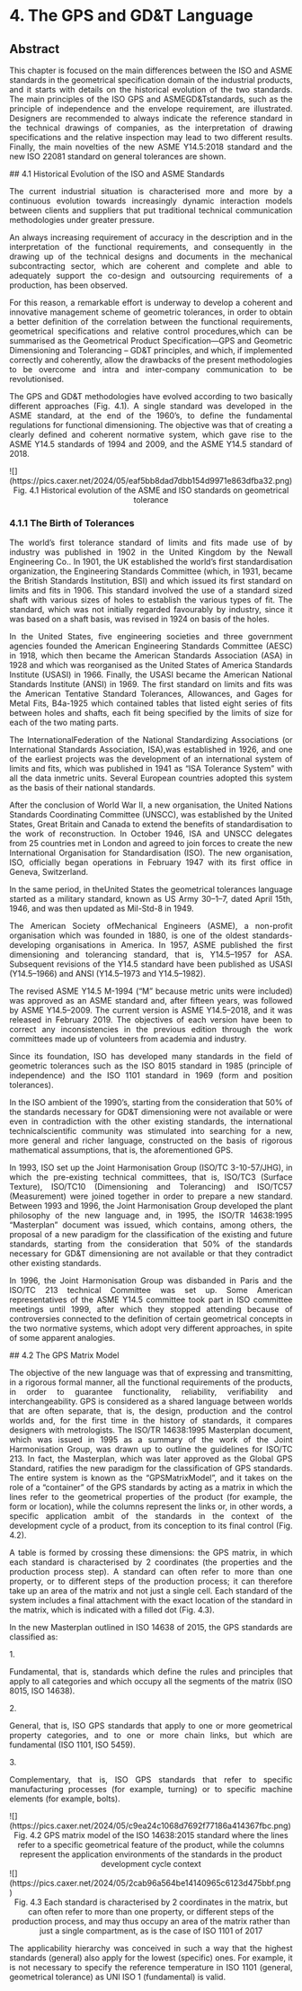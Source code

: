 # 4. The GPS and GD&T Language

## Abstract 
<p align="justify">This chapter is focused on the main differences between the ISO and ASME standards in the geometrical specification domain of the industrial products, and it starts with details on the historical evolution of the two standards. The main principles of the ISO GPS and ASMEGD&Tstandards, such as the principle of independence and the envelope requirement, are illustrated. Designers are recommended to always indicate the reference standard in the technical drawings of companies, as the interpretation of drawing specifications and the relative inspection may lead to two different results. Finally, the main novelties of the new ASME Y14.5:2018 standard and the new ISO 22081 standard on general tolerances are shown.</p>
## 4.1 Historical Evolution of the ISO and ASME Standards
<p align="justify">The current industrial situation is characterised more and more by a continuous evolution towards increasingly dynamic interaction models between clients and suppliers that put traditional technical communication methodologies under greater pressure.</p>
<p align="justify">An always increasing requirement of accuracy in the description and in the interpretation of the functional requirements, and consequently in the drawing up of the technical designs and documents in the mechanical subcontracting sector, which are coherent and complete and able to adequately support the co-design and outsourcing requirements of a production, has been observed.</p>
<p align="justify">For this reason, a remarkable effort is underway to develop a coherent and innovative management scheme of geometric tolerances, in order to obtain a better definition of the correlation between the functional requirements, geometrical specifications and relative control procedures,which can be summarised as the Geometrical Product Specification—GPS and Geometric Dimensioning and Tolerancing – GD&T principles, and which, if implemented correctly and coherently, allow the drawbacks of the present methodologies to be overcome and intra and inter-company communication to be revolutionised.</p>
<p align="justify">The GPS and GD&T methodologies have evolved according to two basically different approaches (Fig. 4.1). A single standard was developed in the ASME standard, at the end of the 1960’s, to define the fundamental regulations for functional dimensioning. The objective was that of creating a clearly defined and coherent normative system, which gave rise to the ASME Y14.5 standards of 1994 and 2009, and the ASME Y14.5 standard of 2018.</p>
![](https://pics.caxer.net/2024/05/eaf5bb8dad7dbb154d9971e863dfba32.png)
<center>Fig. 4.1 Historical evolution of the ASME and ISO standards on geometrical tolerance</center>

### 4.1.1 The Birth of Tolerances
<p align="justify">The world’s first tolerance standard of limits and fits made use of by industry was published in 1902 in the United Kingdom by the Newall Engineering Co.. In 1901, the UK established the world’s first standardisation organization, the Engineering Standards Committee (which, in 1931, became the British Standards Institution, BSI) and which issued its first standard on limits and fits in 1906. This standard involved the use of a standard sized shaft with various sizes of holes to establish the various types of fit. The standard, which was not initially regarded favourably by industry, since it was based on a shaft basis, was revised in 1924 on basis of the holes.</p>
<p align="justify">In the United States, five engineering societies and three government agencies founded the American Engineering Standards Committee (AESC) in 1918, which then became the American Standards Association (ASA) in 1928 and which was reorganised as the United States of America Standards Institute (USASI) in 1966. Finally, the USASI became the American National Standards Institute (ANSI) in 1969. The first standard on limits and fits was the American Tentative Standard Tolerances, Allowances, and Gages for Metal Fits, B4a-1925 which contained tables that listed eight series of fits between holes and shafts, each fit being specified by the limits of size for each of the two mating parts.</p>
<p align="justify">The InternationalFederation of the National Standardizing Associations (or International Standards Association, ISA),was established in 1926, and one of the earliest projects was the development of an international system of limits and fits, which was published in 1941 as “ISA Tolerance System” with all the data inmetric units. Several European countries adopted this system as the basis of their national standards.</p>
<p align="justify">After the conclusion of World War II, a new organisation, the United Nations Standards Coordinating Committee (UNSCC), was established by the United States, Great Britain and Canada to extend the benefits of standardisation to the work of reconstruction. In October 1946, ISA and UNSCC delegates from 25 countries met in London and agreed to join forces to create the new International Organisation for Standardisation (ISO). The new organisation, ISO, officially began operations in February 1947 with its first office in Geneva, Switzerland.</p>
<p align="justify">In the same period, in theUnited States the geometrical tolerances language started as a military standard, known as US Army 30–1–7, dated April 15th, 1946, and was then updated as Mil-Std-8 in 1949.</p>
<p align="justify">The American Society ofMechanical Engineers (ASME), a non-profit organisation which was founded in 1880, is one of the oldest standards-developing organisations in America. In 1957, ASME published the first dimensioning and tolerancing standard, that is, Y14.5–1957 for ASA. Subsequent revisions of the Y14.5 standard have been published as USASI (Y14.5–1966) and ANSI (Y14.5–1973 and Y14.5–1982).</p>
<p align="justify">The revised ASME Y14.5 M-1994 (“M” because metric units were included) was approved as an ASME standard and, after fifteen years, was followed by ASME Y14.5–2009. The current version is ASME Y14.5–2018, and it was released in February 2019. The objectives of each version have been to correct any inconsistencies in the previous edition through the work committees made up of volunteers from academia and industry.</p>
<p align="justify">Since its foundation, ISO has developed many standards in the field of geometric tolerances such as the ISO 8015 standard in 1985 (principle of independence) and the ISO 1101 standard in 1969 (form and position tolerances).</p>
<p align="justify">In the ISO ambient of the 1990’s, starting from the consideration that 50% of the standards necessary for GD&T dimensioning were not available or were even in contradiction with the other existing standards, the international technicalscientific community was stimulated into searching for a new, more general and richer language, constructed on the basis of rigorous mathematical assumptions, that is, the aforementioned GPS.</p>
<p align="justify">In 1993, ISO set up the Joint Harmonisation Group (ISO/TC 3-10-57/JHG), in which the pre-existing technical committees, that is, ISO/TC3 (Surface Texture), ISO/TC10 (Dimensioning and Tolerancing) and ISO/TC57 (Measurement) were joined together in order to prepare a new standard. Between 1993 and 1996, the Joint Harmonisation Group developed the plant philosophy of the new language and, in 1995, the ISO/TR 14638:1995 “Masterplan” document was issued, which contains, among others, the proposal of a new paradigm for the classification of the existing and future standards, starting from the consideration that 50% of the standards necessary for GD&T dimensioning are not available or that they contradict other existing standards.</p>
<p align="justify">In 1996, the Joint Harmonisation Group was disbanded in Paris and the ISO/TC 213 technical Committee was set up. Some American representatives of the ASME Y14.5 committee took part in ISO committee meetings until 1999, after which they stopped attending because of controversies connected to the definition of certain geometrical concepts in the two normative systems, which adopt very different approaches, in spite of some apparent analogies.</p>
## 4.2 The GPS Matrix Model
<p align="justify">The objective of the new language was that of expressing and transmitting, in a rigorous formal manner, all the functional requirements of the products, in order to guarantee functionality, reliability, verifiability and interchangeability. GPS is considered as a shared language between worlds that are often separate, that is, the design, production and the control worlds and, for the first time in the history of standards, it compares designers with metrologists. The ISO/TR 14638:1995 Masterplan document, which was issued in 1995 as a summary of the work of the Joint Harmonisation Group, was drawn up to outline the guidelines for ISO/TC 213. In fact, the Masterplan, which was later approved as the Global GPS Standard, ratifies the new paradigm for the classification of GPS standards. The entire system is known as the “GPSMatrixModel”, and it takes on the role of a “container” of the GPS standards by acting as a matrix in which the lines refer to the geometrical properties of the product (for example, the form or location), while the columns represent the links or, in other words, a specific application ambit of the standards in the context of the development cycle of a product, from its conception to its final control (Fig. 4.2).</p>
<p align="justify">A table is formed by crossing these dimensions: the GPS matrix, in which each standard is characterised by 2 coordinates (the properties and the production process step). A standard can often refer to more than one property, or to different steps of the production process; it can therefore take up an area of the matrix and not just a single cell. Each standard of the system includes a final attachment with the exact location of the standard in the matrix, which is indicated with a filled dot (Fig. 4.3).</p>
<p align="justify">In the new Masterplan outlined in ISO 14638 of 2015, the GPS standards are classified as:</p>
1. <p align="justify">Fundamental, that is, standards which define the rules and principles that apply to all categories and which occupy all the segments of the matrix (ISO 8015, ISO 14638).</p>
2. <p align="justify">General, that is, ISO GPS standards that apply to one or more geometrical property categories, and to one or more chain links, but which are fundamental (ISO 1101, ISO 5459).</p>
3. <p align="justify">Complementary, that is, ISO GPS standards that refer to specific manufacturing processes (for example, turning) or to specific machine elements (for example, bolts).</p>
![](https://pics.caxer.net/2024/05/c9ea24c1068d7692f77186a414367fbc.png)
<center>Fig. 4.2 GPS matrix model of the ISO 14638:2015 standard where the lines refer to a specific geometrical feature of the product, while the columns represent the application environments of the standards in the product development cycle context</center>
![](https://pics.caxer.net/2024/05/2cab96a564be14140965c6123d475bbf.png)
<center>Fig. 4.3 Each standard is characterised by 2 coordinates in the matrix, but can often refer to more than one property, or different steps of the production process, and may thus occupy an area of the matrix rather than just a single compartment, as is the case of ISO 1101 of 2017</center>
<p align="justify">The applicability hierarchy was conceived in such a way that the highest standards (general) also apply for the lowest (specific) ones. For example, it is not necessary to specify the reference temperature in ISO 1101 (general, geometrical tolerance) as UNI ISO 1 (fundamental) is valid.</p>
